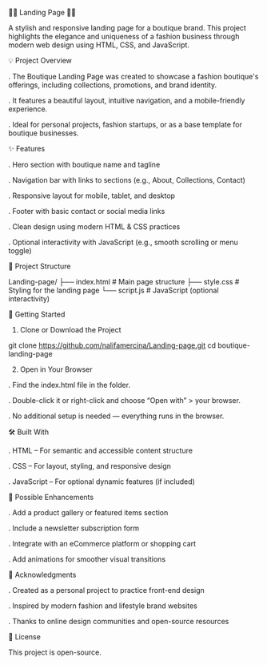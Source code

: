 🚀🚀 Landing Page 🚀🚀

A stylish and responsive landing page for a boutique brand. 
This project highlights the elegance and uniqueness of a fashion business through modern web design using HTML, CSS, and JavaScript.

💡 Project Overview

. The Boutique Landing Page was created to showcase a fashion boutique's offerings, including collections, promotions, and brand identity.

. It features a beautiful layout, intuitive navigation, and a mobile-friendly experience.

. Ideal for personal projects, fashion startups, or as a base template for boutique businesses.

✨ Features

. Hero section with boutique name and tagline

. Navigation bar with links to sections (e.g., About, Collections, Contact)

. Responsive layout for mobile, tablet, and desktop

. Footer with basic contact or social media links

. Clean design using modern HTML & CSS practices

. Optional interactivity with JavaScript (e.g., smooth scrolling or menu toggle)

🧾 Project Structure

Landing-page/
├── index.html         # Main page structure
├── style.css          # Styling for the landing page
└── script.js          # JavaScript (optional interactivity)

🚀 Getting Started

1. Clone or Download the Project

git clone https://github.com/nalifamercina/Landing-page.git
cd boutique-landing-page

2. Open in Your Browser
   
. Find the index.html file in the folder.

. Double-click it or right-click and choose “Open with” > your browser.

. No additional setup is needed — everything runs in the browser.

🛠️ Built With

. HTML – For semantic and accessible content structure

. CSS – For layout, styling, and responsive design

. JavaScript – For optional dynamic features (if included)

🔮 Possible Enhancements

. Add a product gallery or featured items section

. Include a newsletter subscription form

. Integrate with an eCommerce platform or shopping cart

. Add animations for smoother visual transitions

🙏 Acknowledgments

. Created as a personal project to practice front-end design

. Inspired by modern fashion and lifestyle brand websites

. Thanks to online design communities and open-source resources

📄 License

This project is open-source.
